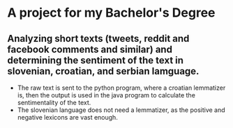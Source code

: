 # A project for my Bachelor's Degree
## Analyzing short texts (tweets, reddit and facebook comments and similar) and determining the sentiment of the text in slovenian, croatian, and serbian lamguage.

- The raw text is sent to the python program, where a croatian lemmatizer is, then the output is used in the java program to calculate the sentimentality of the text.
- The slovenian language does not need a lemmatizer, as the positive and negative lexicons are vast enough.
